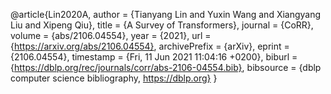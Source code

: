 @article{Lin2020A,
  author    = {Tianyang Lin and
               Yuxin Wang and
               Xiangyang Liu and
               Xipeng Qiu},
  title     = {A Survey of Transformers},
  journal   = {CoRR},
  volume    = {abs/2106.04554},
  year      = {2021},
  url       = {https://arxiv.org/abs/2106.04554},
  archivePrefix = {arXiv},
  eprint    = {2106.04554},
  timestamp = {Fri, 11 Jun 2021 11:04:16 +0200},
  biburl    = {https://dblp.org/rec/journals/corr/abs-2106-04554.bib},
  bibsource = {dblp computer science bibliography, https://dblp.org}
}